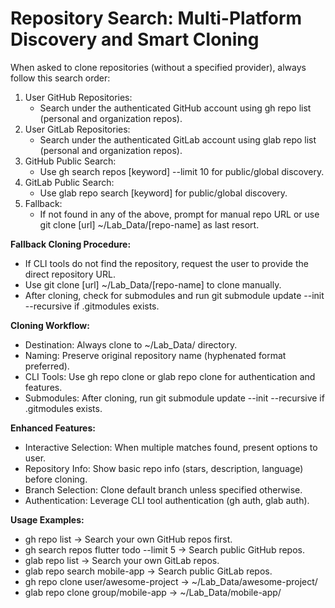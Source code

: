 # Repository Search: Multi-Platform Discovery and Smart Cloning

When asked to clone repositories (without a specified provider), always follow this search order:

1. User GitHub Repositories:
   - Search under the authenticated GitHub account using gh repo list (personal and organization repos).
2. User GitLab Repositories:
   - Search under the authenticated GitLab account using glab repo list (personal and organization repos).
3. GitHub Public Search:
   - Use gh search repos [keyword] --limit 10 for public/global discovery.
4. GitLab Public Search:
   - Use glab repo search [keyword] for public/global discovery.
5. Fallback:
   - If not found in any of the above, prompt for manual repo URL or use git clone [url] ~/Lab_Data/[repo-name] as last resort.

**Fallback Cloning Procedure:**
- If CLI tools do not find the repository, request the user to provide the direct repository URL.
- Use git clone [url] ~/Lab_Data/[repo-name] to clone manually.
- After cloning, check for submodules and run git submodule update --init --recursive if .gitmodules exists.

**Cloning Workflow:**
- Destination: Always clone to ~/Lab_Data/ directory.
- Naming: Preserve original repository name (hyphenated format preferred).
- CLI Tools: Use gh repo clone or glab repo clone for authentication and features.
- Submodules: After cloning, run git submodule update --init --recursive if .gitmodules exists.

**Enhanced Features:**
- Interactive Selection: When multiple matches found, present options to user.
- Repository Info: Show basic repo info (stars, description, language) before cloning.
- Branch Selection: Clone default branch unless specified otherwise.
- Authentication: Leverage CLI tool authentication (gh auth, glab auth).

**Usage Examples:**
- gh repo list → Search your own GitHub repos first.
- gh search repos flutter todo --limit 5 → Search public GitHub repos.
- glab repo list → Search your own GitLab repos.
- glab repo search mobile-app → Search public GitLab repos.
- gh repo clone user/awesome-project → ~/Lab_Data/awesome-project/
- glab repo clone group/mobile-app → ~/Lab_Data/mobile-app/
